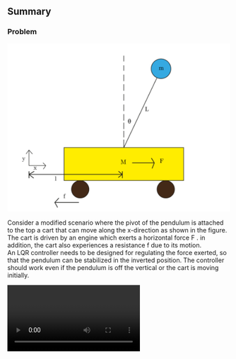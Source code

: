 ## Summary
### Problem
![Problem](https://github.com/Abhinandan-Kumbhar/ControlsProject-InvertedPendulum/blob/main/problem.PNG)

Consider a modified scenario where the pivot of the pendulum is attached to the top a cart that can move along the x-direction as shown in the figure. 
The cart is driven by an engine which exerts a horizontal force  F . in addition, the cart also experiences a resistance  f  due to its motion.  
An LQR controller needs to be designed for regulating the force exerted, so that the pendulum can be stabilized in the inverted position. 
The controller should work even if the pendulum is off the vertical or the cart is moving initially.

![Demo](https://github.com/Abhinandan-Kumbhar/ControlsProject-InvertedPendulum/blob/main/Demo.mp4)
